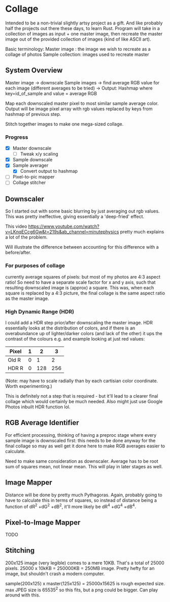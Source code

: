 # Collage

Intended to be a non-trivial slightly artsy project as a gift. And like probably half the projects out there these days, to learn Rust. Program will take in a collection of images as input + one master image, then recreate the master image out of the provided collection of images (kind of like ASCII art).

Basic terminology:
Master image : the image we wish to recreate as a collage of photos
Sample collection: images used to recreate master

## System Overview

Master image -> downscale
Sample images -> find average RGB value for each image (different averages to be tried) -> Output: Hashmap where key=id_of_sample and value = average RGB

Map each downscaled master pixel to most similar sample average color. Output will be image pixel array with rgb values replaced by keys from hashmap of previous step.

Stitch together images to make one mega-sized collage.

### Progress

- [x] Master downscale
  - [ ] Tweak x/y scaling
- [x] Sample downscale
- [x] Sample averager
  - [x] Convert output to hashmap
- [ ] Pixel-to-pic mapper
- [ ] Collage stitcher

## Downscaler

So I started out with some basic blurring by just averaging out rgb values.
This was pretty ineffective, giving essentially a 'deep-fried' effect.

This video https://www.youtube.com/watch?v=LKnqECcg6Gw&t=219s&ab_channel=minutephysics pretty much explains a lot of the problem.

Will illustrate the difference between accounting for this difference with a before/after.

### For purposes of collage

currently average squares of pixels: but most of my photos are 4:3 aspect ratio! So need to have a separate scale factor for x and y axis, such that resulting downscaled image is (approx) a square. This was, when each square is replaced by a 4:3 picture, the final collage is the same aspect ratio as the master image.

### High Dynamic Range (HDR)

I could add a HDR step prior/after downscaling the master image. HDR essentially looks at the distribution of colors, and if there is an overabundance up of lighter/darker colors (and lack of the other) it ups the contrast of the colours e.g. and example looking at just red values:


| Pixel | 1 | 2 | 3 |
| --- |--- | ---| --- |
| Old R | 0 | 1 | 2 |
| HDR R | 0 | 128 | 256 |

(Note: may have to scale radially than by each cartisian color coordinate. Worth experimenting.)

This is definitely not a step that is required - but it'll lead to a clearer final collage which would certainly be much needed. Also might just use Google Photos inbuilt HDR function lol.

## RGB Average Identifier

For efficient processing, thinking of having a preproc stage where every sample image is downscaled first: this needs to be done anyway for the final collage so may as well get it done here to make RGB averages easier to calculate.

Need to make same consideration as downscaler. Average has to be root sum of squares mean, not linear mean. This will play in later stages as well.

## Image Mapper

Distance will be done by pretty much Pythagoras. Again, probably going to have to calculate this in terms of squares, so instead of distance being a function of dR<sup>2</sup> +dG<sup>2</sup> +dB<sup>2</sup>, it'll more likely be dR<sup>4</sup> +dG<sup>4</sup> +dB<sup>4</sup>.

## Pixel-to-Image Mapper

TODO

## Stitching

200x125 image (very legible) comes to a mere 10KB.
That's a total of 25000 pixels.
25000 x 10kKB = 250000KB = 250MB image. Pretty hefty for an image, but shouldn't crash a modern computer.

sample(200x125) x master(125x125) = 25000x15625 is rough expected size.
max JPEG size is 65535<sup>2</sup> so this fits, but a png could be bigger. Can play around with this.
